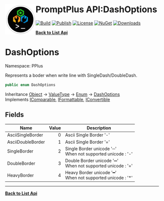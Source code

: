 # <img align="left" width="100" height="100" src="../images/icon.png">PromptPlus API:DashOptions 

[![Build](https://github.com/FRACerqueira/PromptPlus/workflows/Build/badge.svg)](https://github.com/FRACerqueira/PromptPlus/actions/workflows/build.yml)
[![Publish](https://github.com/FRACerqueira/PromptPlus/actions/workflows/publish.yml/badge.svg)](https://github.com/FRACerqueira/PromptPlus/actions/workflows/publish.yml)
[![License](https://img.shields.io/github/license/FRACerqueira/PromptPlus)](https://github.com/FRACerqueira/PromptPlus/blob/master/LICENSE.md)
[![NuGet](https://img.shields.io/nuget/v/PromptPlus)](https://www.nuget.org/packages/PromptPlus/)
[![Downloads](https://img.shields.io/nuget/dt/PromptPlus)](https://www.nuget.org/packages/PromptPlus/)

[**Back to List Api**](./apis.md)

# DashOptions

Namespace: PPlus

Represents a boder when write line with SingleDash/DoubleDash.

```csharp
public enum DashOptions
```

Inheritance [Object](https://docs.microsoft.com/en-us/dotnet/api/system.object) → [ValueType](https://docs.microsoft.com/en-us/dotnet/api/system.valuetype) → [Enum](https://docs.microsoft.com/en-us/dotnet/api/system.enum) → [DashOptions](./pplus.dashoptions.md)<br>
Implements [IComparable](https://docs.microsoft.com/en-us/dotnet/api/system.icomparable), [IFormattable](https://docs.microsoft.com/en-us/dotnet/api/system.iformattable), [IConvertible](https://docs.microsoft.com/en-us/dotnet/api/system.iconvertible)

## Fields

| Name | Value | Description |
| --- | --: | --- |
| AsciiSingleBorder | 0 | Ascii Single Border '-' |
| AsciiDoubleBorder | 1 | Ascii Single Border '=' |
| SingleBorder | 2 | Single Border unicode '─' <br>When not supported unicode : '-' |
| DoubleBorder | 3 | Double Border unicode '═' <br>When not supported unicode : '=' |
| HeavyBorder | 4 | Heavy Border unicode '━' <br>When not supported unicode : '*' |


- - -
[**Back to List Api**](./apis.md)
